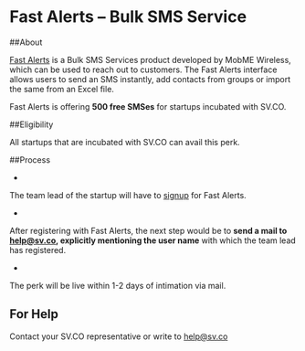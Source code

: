 # Fast Alerts – Bulk SMS Service

##About

[Fast Alerts](http://www.fastalerts.in/) is a Bulk SMS Services product developed by MobME Wireless, which can be used to reach out to customers. The Fast Alerts interface allows users to send an SMS instantly, add contacts from groups or import the same from an Excel file.

Fast Alerts is offering **500 free SMSes** for startups incubated with SV.CO.

##Eligibility

All startups that are incubated with SV.CO can avail this perk.

##Process

* 
The team lead of the startup will have to  [signup](http://www.fastalerts.in/signup) for Fast Alerts.

* 
After registering with Fast Alerts, the next step would be to **send a mail to help@sv.co, explicitly mentioning the user name** with which the team lead has registered.

* 
The perk will be live within 1-2 days of intimation via mail.

## For Help

Contact your SV.CO representative or write to help@sv.co